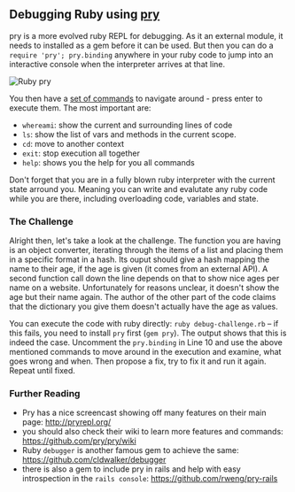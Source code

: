 
## Debugging Ruby using [pry](http://pryrepl.org/)

pry is a more evolved ruby REPL for debugging. As it an external module, it needs to installed as a gem before it can be used. But then you can do a `require 'pry'; pry.binding` anywhere in your ruby code to jump into an interactive console when the interpreter arrives at that line.

![Ruby pry](https://s3.amazonaws.com/media-p.slid.es/uploads/351278/images/1558219/Screen_Shot_2015-07-08_at_12.48.06.png)

You then have a [set of commands](https://github.com/pry/pry/wiki/Live-help#the-help-command-pry-command-documentation) to navigate around - press enter to execute them. The most important are:

 - `whereami`: show the current and surrounding lines of code
 - `ls`: show the list of vars and methods in the current scope.
 - `cd`: move to another context
 - `exit`: stop execution all together
 - `help`: shows you the help for you all commands

Don't forget that you are in a fully blown ruby interpreter with the current state arround you. Meaning you can write and evalutate any ruby code while you are there, including overloading code, variables and state.


### The Challenge

Alright then, let's take a look at the challenge. The function you are having is an object converter, iterating through
the items of a list and placing them in a specific format in a hash. Its ouput should give a hash mapping the name to
their age, if the age is given (it comes from an external API). A second function call down the line depends on that
to show nice ages per name on a website. Unfortunately for reasons unclear, it doesn't show the age but their name
again. The author of the other part of the code claims that the dictionary you give them doesn't actually have the
age as values.

You can execute the code with ruby directly: `ruby debug-challenge.rb` – if this fails, you need to install `pry` first (`gem pry`). The output shows that this is indeed the case. Uncomment the `pry.binding` in Line 10 and use the above mentioned commands to move around in the execution and examine, what goes wrong and when. Then propose a fix, try to fix it and run it again. Repeat until fixed.


### Further Reading

 - Pry has a nice screencast showing off many features on their main page: http://pryrepl.org/
 - you should also check their wiki to learn more features and commands: https://github.com/pry/pry/wiki
 - Ruby `debugger` is another famous gem to achieve the same: https://github.com/cldwalker/debugger
 - there is also a gem to include pry in rails and help with easy introspection in the `rails console`: https://github.com/rweng/pry-rails
